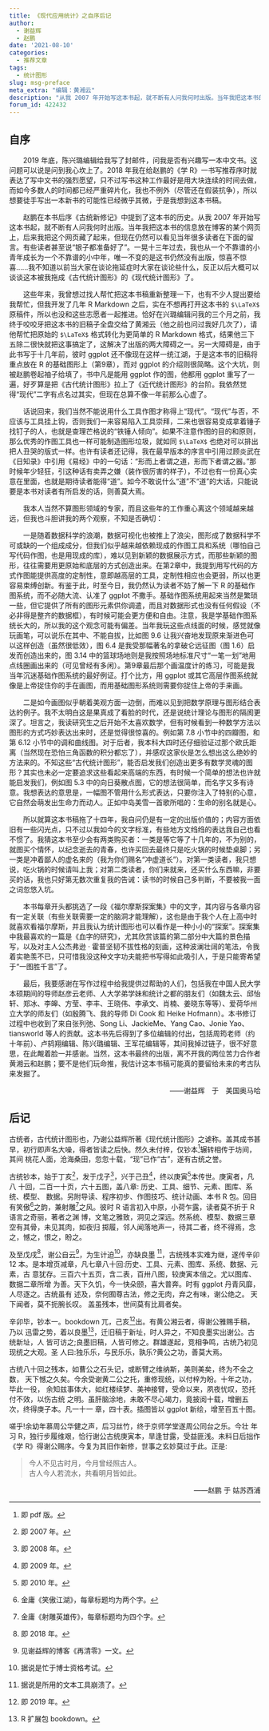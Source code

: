 ```yaml
---
title: 《现代应用统计》之自序后记
author: 
  - 谢益辉
  - 赵鹏
date: '2021-08-10'
categories:
  - 推荐文章
tags:
  - 统计图形
slug: msg-preface
meta_extra: "编辑：黄湘云"
description: "从我 2007 年开始写这本书起，就不断有人问我何时出版。当年我把这本书的信息放在博客的某个网页上，后来我把这个网页藏了起来，但现在仍然可以看见当年很多读者在下面的留言。有些读者甚至说“银子都准备好了”。一晃十三年过去，我也从一个不靠谱的小青年成长为一个不靠谱的小中年，唯一不变的是这书仍然没有出版，惊喜不惊喜……"
forum_id: 422432
---
```


## 自序

 　　2019 年底，陈兴璐编辑给我写了封邮件，问我是否有兴趣写一本中文书。这问题可以说是问到我心坎上了。2018 年我在给赵鹏的《学 R》一书写推荐序时就表达了写中文书的强烈愿望，只不过写书这种工作最好是用大块连续的时间去做，而如今多数人的时间都已经严重碎片化，我也不例外（尽管还在假装抗争），所以想要徒手写出一本新书的可能性已经微乎其微，于是我想到这本书稿。
 
 　　赵鹏在本书后序《古统新修记》中提到了这本书的历史。从我 2007 年开始写这本书起，就不断有人问我何时出版。当年我把这本书的信息放在博客的某个网页上，后来我把这个网页藏了起来，但现在仍然可以看见当年很多读者在下面的留言。有些读者甚至说“银子都准备好了”。一晃十三年过去，我也从一个不靠谱的小青年成长为一个不靠谱的小中年，唯一不变的是这书仍然没有出版，惊喜不惊喜……我不知道以前当大家在谈论拖延症时大家在谈论些什么，反正以后大概可以谈谈这本被我拖成《古代统计图形》的《现代统计图形》了。
 
 　　这些年来，我曾想过找人帮忙把这本书稿重新整理一下，也有不少人提出要给我帮忙，但我开发了几年 R Markdown 之后，实在不想再打开这本书的 `$\LaTeX$` 原稿件，所以也没和这些志愿者一起推进。恰好在兴璐编辑问我的三个月之前，我终于咬咬牙把这本书的旧稿子全盘交给了黄湘云（他之前也问过我好几次了），请他帮忙把原始的 `$\LaTeX$` 格式转化为更简单的 R Markdown 格式，结果他三下五除二很快就把这事搞定了，这解决了出版的两大障碍之一。另一大障碍是，由于此书写于十几年前，彼时 ggplot 还不像现在这样一统江湖，于是这本书的旧稿将重点放在 R 的基础图形上（第9章），而对 ggplot 的介绍则很简略。这个大坑，则被赵鹏卷起袖子给填了，书中凡是能用 ggplot 作的图，他都用 ggplot 重写了一遍，好歹算是把《古代统计图形》拉上了《近代统计图形》的台阶。我依然觉得“现代”二字有点名过其实，但现在总算不像一年前那么心虚了。
 
 　　话说回来，我们当然不能说用什么工具作图才称得上“现代”。“现代”与否，不应该与工具挂上钩，否则我们一来容易陷入工具崇拜，二来也很容易变成拿着锤子找钉子的人，也就是查理芒格说的“铁锤人倾向”。如果不注意作图的目的和原则，那么优秀的作图工具也一样可能制造图形垃圾，就如同 `$\LaTeX$` 也绝对可以排出把人丑哭的版式一样。也许有读者还记得，我在最早版本的序言中引用过顾炎武在《日知录》中引用《易经》中的一句话：“形而上者谓之道，形而下者谓之器。”那时候年少轻狂，引这种话有卖弄之嫌（装作很厉害的样子），不过也有一份真心实意在里面，也就是期待读者能得“道”。如今不敢说什么“道”不“道”的大话，只能说要是本书对读者有所启发的话，则善莫大焉。
 
 　　我本人当然不算图形领域的专家，而且这些年的工作重心离这个领域越来越远，但我也斗胆讲我的两个观察，不知是否确切：
 
 　　一是随着数据科学的浪潮，数据可视化也被推上了浪尖，图形成了数据科学不可或缺的一个组成成分，但我们似乎越来越依赖现成的作图工具和系统（哪怕自己写代码作图，也是用现成的库），难以见到新颖的数据展示方式，而那些新颖的图形，往往需要用更原始和底层的方式创造出来。在第2章中，我提到用写代码的方式作图能提供高度的定制性，意即越高层的工具，定制性相应也会更弱，所以也更容易束缚创新。有鉴于此，时至今日，我仍然认为读者不妨了解一下 R 的基础作图系统，而不必随大流、认准了 ggplot 不撒手。基础作图系统用起来当然是繁琐一些，但它提供了所有的图形元素供你调遣，而且对数据形式也没有任何假设（不必非得是整齐的数据框），有时候可能会更方便和自由。注意，我是学基础作图系统长大的，所以我的这个观念可能有偏差。当年我玩这些点线面的时候，感觉就像玩画笔，可以说乐在其中、不能自拔，比如图 9.6 让我兴奋地发现原来渐进色可以这样创造（虽然很低效），图 6.4 是我受那幅著名的拿破仑远征图（图 1.6）启发而创造出来的，图 3.14 中的篮球场地则是我按照场地标准尺寸“一笔一划”地用点线圈画出来的（可见曾经有多闲）。第9章最后那个画温度计的练习，可能是我当年沉迷基础作图系统的最好例证。打个比方，用 ggplot 或其它高层作图系统就像是上帝捉住你的手在画图，而用基础图形系统则需要你捉住上帝的手来画。
 
 　　二是如今画图似乎朝着美观方面一边倒，而难以见到把数学原理与图形结合表达的例子。我不太明白这是果真成了看脸的时代，还是说统计理论与图形的隔阂更深了。坦言之，我读研究生之后开始不太喜欢数学，但有时候看到一种数学方法以图形的方式巧妙表达出来时，还是觉得很惊喜的。例如第 7.8 小节中的四瓣图，和第 6.12 小节中的调和曲线图。对于后者，我本科大四时还仔细验证过那个欧氏距离（当然现在恐怕三角函数的积分都忘了），并感叹这家伙是怎么想出这么绝妙的方法来的。不知这些“古代统计图形”，能否启发我们创造出更多有数学灵魂的图形？其实也未必一定要追求这些看起来高端的东西，有时候一个简单的想法也许就能启发我们，例如图 5.3 中的向日葵散点图，它的想法很简单，而名字又多有诗意。我想表达的意思是，一幅图不管用什么形式表达，只要你注入了特别的心意，它自然会萌发出生命力而动人。正如中岛美雪一首歌所唱的：生命的别名就是心。
 
 　　所以就算这本书稿拖了十四年，我自问仍是有一定的出版价值的；内容方面依旧有一些闪光点，只不过以我如今的文字标准，有些地方文绉绉的表达我自己也看不惯了。我猜这本书至少会有两类购买者：一类是等它等了十几年的，不为别的，就图买个情怀，以纪念逝去的青春，也许买回去最终只是吃火锅的时候垫桌脚；另一类是冲着鄙人的虚名来的（我为你们赐名“冲虚道长”）。对第一类读者，我只想说，吃火锅的时候请叫上我；对第二类读者，你们来就来，还买什么东西嘛，非要买的话，我也只好第无数次重复我的告诫：读书的时候自己多判断，不要被我一面之词忽悠入坑。
 
 　　本书每章开头都挑选了一段《福尔摩斯探案集》中的文字，其内容与各章内容有一定关联（有些关联需要一定的脑洞才能理解），这也是由于我个人在上高中时就喜欢看福尔摩斯，并且我认为统计图形也可以看作是一种小小的“探案”。探案集中我最喜欢的一篇是《血字的研究》，尤其欣赏该篇的第二部分中大篇的景色描写，以及对主人公杰弗逊 &middot; 霍普坚韧不拔性格的刻画，这种波澜壮阔的笔法，令我着实艳羡不已，只可惜我没这种文字功夫能把书写得如此吸引人，于是只能寄希望于“一图胜千言”了。
 
 　　最后，我要感谢在写作过程中给我提供过帮助的人们，包括我在中国人民大学本硕期间的导师赵彦云老师、人大学弟学妹和统计之都的朋友们（如魏太云、邱怡轩、郑冰、李皞、方莹、李丰、王晓伟、李承文、肖楠、姜晓东等等）、爱荷华州立大学的师友们（如殷腾飞、我的导师 Di Cook 和 Heike Hofmann）。本书修订过程中也收到了来自张列弛、Song Li、JackieMe、Yang Cao、Jonie Yao、tiansworld 等人的贡献。这本书先后得到了多位编辑的付出，包括周筠老师（约十年前）、卢鸫翔编辑、陈兴璐编辑、王军花编辑等，其间我掉过链子，很不好意思，在此觍着脸一并感谢。当然，这本书最终的出版，离不开我的两位苦力合作者黄湘云和赵鹏；要不是他们玩命推，我估计这本书稿可能真的要留给未来的考古队来发掘了。
 
 <p align="right">——谢益辉　于　美国奥马哈</p>

## 后记

[^1]: 即 pdf 版。
[^2]: 即 2007 年。
[^3]: 即 2008 年。
[^4]: 即 2009 年。
[^5]: 即 2010 年。
[^6]: 金庸《笑傲江湖》，每章标题均为两个字。
[^7]: 金庸《射雕英雄传》，每章标题均为四个字。
[^8]: 即 2018 年。
[^9]: 见谢益辉的博客《再清零》一文。
[^10]: 据说是忙于博士资格考试。
[^11]: 据说是所用的文本工具崩溃了。
[^12]: 即 2011 年。
[^13]: 即 2019 年。
[^14]: R 扩展包 bookdown。

古统者，古代统计图形也，乃谢公益辉所著《现代统计图形》之谑称。盖其成书甚 早，初行即声名大噪，得者皆读之后快。然久未付梓，仅钞本[^1]辗转相传于坊间，其间 桃花人面，沧海桑田，忽忽十载，“现”已作“古”，遂有古统之誉。

古统钞本，始于丁亥[^2]，发于戊子[^3]，兴于己丑[^4]，终以庚寅[^5]本传世。庚寅者，凡八 十回，二百一十页，六十五图，盖八章: 历史、工具、细节、元素、图库、系统、模型、 数据。另附导读、程序初步、作图技巧、统计动画、本书 R 包。回目有笑傲[^6]之韵，兼射雕[^7]之风。彼时 R 语言初入中原，小荷乍露，读者莫不折于 R 语言之奇丽，著者之渊 博，文笔之雅致，洞见之深远。然系统、模型、数据三章空有其骨，未见其肉，如夜归 掷履，邻人闻落地声一，待其二者，终不得焉，念之，憾之，恨之，盼之。

及至戊戌[^8]，谢公自云[^9]，为生计迫[^10]，亦缺良墨 [^11]，古统残本实难为继，遂传辛卯 12 本。是本增页减章，凡七章八十回:历史、工具、元素、图库、系统、数据、元素，古 意犹存。三百六十五页，含二表，百卅八图，较庚寅本倍之。尤以图库、数据二章所增 为善。天下久饥，今一快朵颐，喜大普奔。时有 ggplot 丹青风靡，人尽逐之。古统虽有 述及，奈何囿尊古法，修之无肉，弃之有味，谢公绝之。 天下闻者，莫不扼腕长叹。 盖虽残本，世间莫有比肩者矣。

辛卯毕，钞本一。bookdown 兀，己亥[^13]出。有黄公湘云者，得谢公雅赐手稿，乃以 迅雷之势，着以良墨[^14]，迁旧稿于新址，时人异之，不知良墨实出谢公。古统新址，人 皆可访之;良墨旧稿，人皆可修之。群雄遂起，竞相争鸣，古统乃初见现统之大观。圣 人曰:独乐乐，与民乐乐，孰乐?黄公之功，善莫大焉。

古统八十回之残本，如曹公之石头记，或断臂之维纳斯，美则美矣，终为不全之数， 天下憾之久矣。今余受谢黄二公之托，重修现统，以付梓为盼。十年之功，毕此一役， 余知兹事体大，如红楼续梦、美神接臂，受命以来，夙夜忧叹，恐托付不效，以伤古统 之明。虽肝脑涂地，未敢不尽心竭力，竟披阅十载，增删五次，终得庚子本。凡一十一 章，四十表。插图皆以 ggplot 新绘，增至百五十图。


嗟乎!余幼年慕周公华健之声，后习丝竹，终于京师学堂遂周公同台之乐。今壮 年习 R，独行步履维艰，恰行谢公古统庚寅本，旱逢甘露，受益匪浅。未料日后拙作
《学 R》得谢公赐序。今复为其旧作新修，世事之玄妙莫过于此。正是:


> 今人不见古时月，今月曾经照古人。  
古人今人若流水，共看明月皆如此。

<p align="right">——赵鹏 于 姑苏西浦</p>


